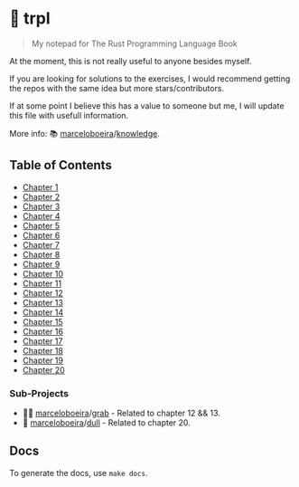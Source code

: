 # :nut_and_bolt: trpl
> My notepad for The Rust Programming Language Book

At the moment, this is not really useful to anyone besides myself.

If you are looking for solutions to the exercises, I would recommend getting the repos with the same idea but more stars/contributors.

If at some point I believe this has a value to someone but me, I will update this file with usefull information.

More info: 📚 [marceloboeira](https://github.com/marceloboeira/knowledge)/[knowledge](https://github.com/marceloboeira/knowledge).

## Table of Contents

* [Chapter 1](chapters/chapter-1#chapter-1)
* [Chapter 2](chapters/chapter-2#chapter-2)
* [Chapter 3](chapters/chapter-3#chapter-3)
* [Chapter 4](chapters/chapter-4#chapter-4)
* [Chapter 5](chapters/chapter-5#chapter-5)
* [Chapter 6](chapters/chapter-6#chapter-6)
* [Chapter 7](chapters/chapter-7#chapter-7)
* [Chapter 8](chapters/chapter-8#chapter-8)
* [Chapter 9](chapters/chapter-9#chapter-9)
* [Chapter 10](chapters/chapter-10#chapter-10)
* [Chapter 11](chapters/chapter-11#chapter-11)
* [Chapter 12](chapters/chapter-12#chapter-12)
* [Chapter 13](chapters/chapter-13#chapter-13)
* [Chapter 14](chapters/chapter-14#chapter-14)
* [Chapter 15](chapters/chapter-15#chapter-15)
* [Chapter 16](chapters/chapter-16#chapter-16)
* [Chapter 17](chapters/chapter-17#chapter-17)
* [Chapter 18](chapters/chapter-18#chapter-18)
* [Chapter 19](chapters/chapter-19#chapter-19)
* [Chapter 20](chapters/chapter-20#chapter-20)

### Sub-Projects

  * 👋🏼 [marceloboeira](https://github.com/marceloboeira/knowledge)/[grab](https://github.com/marceloboeira/grab) - Related to chapter 12 && 13.
  * 🤪 [marceloboeira](https://github.com/marceloboeira/knowledge)/[dull](https://github.com/marceloboeira/dull) - Related to chapter 20.

## Docs

To generate the docs, use `make docs`.
